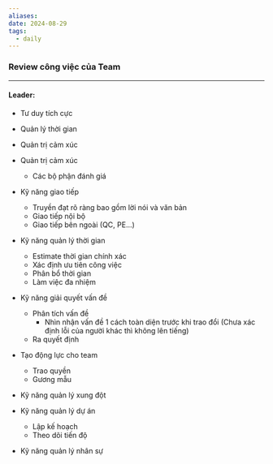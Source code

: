 ```yaml
---
aliases: 
date: 2024-08-29
tags:
  - daily
---
```



### Review công việc của Team
---
#### Leader:
- Tư duy tích cực
- Quản lý thời gian
- Quản trị cảm xúc


- Quản trị cảm xúc
	- Các bộ phận đánh giá
- Kỹ năng giao tiếp 
	- Truyền đạt rõ ràng bao gồm lời nói và văn bản
	- Giao tiếp nội bộ
	- Giao tiếp bên ngoài (QC, PE...)
- Kỹ năng quản lý thời gian
	- Estimate thời gian chính xác
	- Xác định ưu tiên công việc
	- Phân bổ thời gian 
	- Làm việc đa nhiệm
- Kỹ năng giải quyết vấn đề
	- Phân tích vấn đề
		- Nhìn nhận vấn đề 1 cách toàn diện trước khi trao đổi (Chưa xác định lỗi của người khác thì không lên tiếng)
	- Ra quyết định
- Tạo động lực cho team
	- Trao quyền
	- Gương mẫu
- Kỹ năng quản lý xung đột
- Kỹ năng quản lý dự án
	- Lập kế hoạch
	- Theo dõi tiến độ
- Kỹ năng quản lý nhân sự
	
